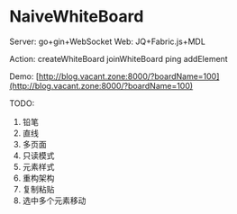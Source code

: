 # NaiveWhiteBoard

Server: go+gin+WebSocket
Web: JQ+Fabric.js+MDL

Action:
createWhiteBoard
joinWhiteBoard
ping
addElement

Demo: [http://blog.vacant.zone:8000/?boardName=100](http://blog.vacant.zone:8000/?boardName=100)

TODO:
1. 铅笔
2. 直线
3. 多页面
4. 只读模式
5. 元素样式
6. 重构架构
7. 复制粘贴
8. 选中多个元素移动